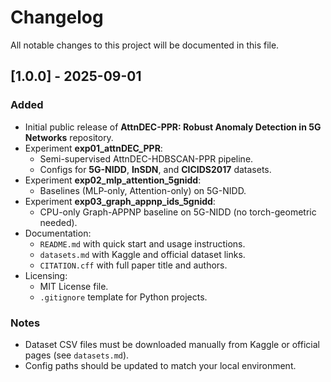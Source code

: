# Changelog

All notable changes to this project will be documented in this file.

## [1.0.0] - 2025-09-01
### Added
- Initial public release of **AttnDEC-PPR: Robust Anomaly Detection in 5G Networks** repository.
- Experiment **exp01_attnDEC_PPR**:
  - Semi-supervised AttnDEC-HDBSCAN-PPR pipeline.
  - Configs for **5G-NIDD**, **InSDN**, and **CICIDS2017** datasets.
- Experiment **exp02_mlp_attention_5gnidd**:
  - Baselines (MLP-only, Attention-only) on 5G-NIDD.
- Experiment **exp03_graph_appnp_ids_5gnidd**:
  - CPU-only Graph-APPNP baseline on 5G-NIDD (no torch-geometric needed).
- Documentation:
  - `README.md` with quick start and usage instructions.
  - `datasets.md` with Kaggle and official dataset links.
  - `CITATION.cff` with full paper title and authors.
- Licensing:
  - MIT License file.
  - `.gitignore` template for Python projects.

### Notes
- Dataset CSV files must be downloaded manually from Kaggle or official pages (see `datasets.md`).
- Config paths should be updated to match your local environment.
